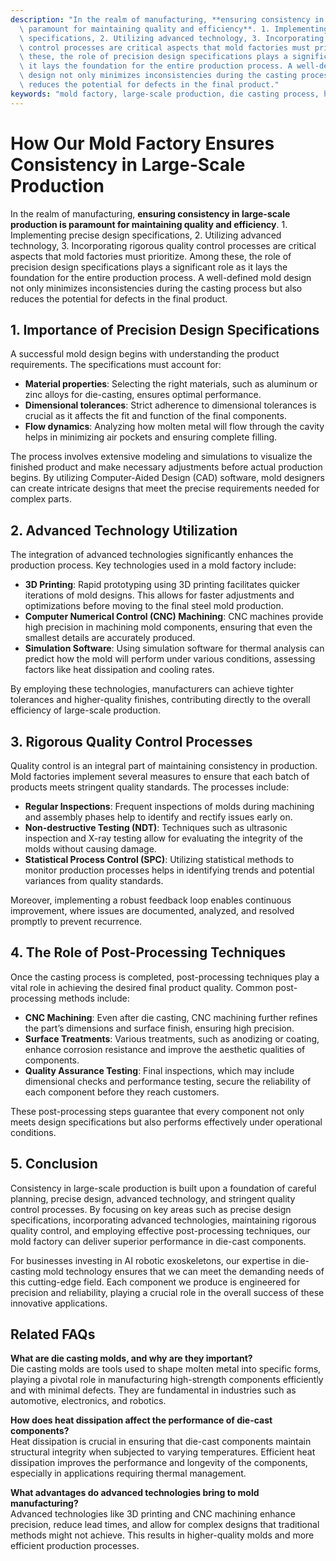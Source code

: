 ```yaml
---
description: "In the realm of manufacturing, **ensuring consistency in large-scale production is\
  \ paramount for maintaining quality and efficiency**. 1. Implementing precise design\
  \ specifications, 2. Utilizing advanced technology, 3. Incorporating rigorous quality\
  \ control processes are critical aspects that mold factories must prioritize. Among\
  \ these, the role of precision design specifications plays a significant role as\
  \ it lays the foundation for the entire production process. A well-defined mold\
  \ design not only minimizes inconsistencies during the casting process but also\
  \ reduces the potential for defects in the final product."
keywords: "mold factory, large-scale production, die casting process, heat dissipation performance"
---
```

# How Our Mold Factory Ensures Consistency in Large-Scale Production

In the realm of manufacturing, **ensuring consistency in large-scale production is paramount for maintaining quality and efficiency**. 1. Implementing precise design specifications, 2. Utilizing advanced technology, 3. Incorporating rigorous quality control processes are critical aspects that mold factories must prioritize. Among these, the role of precision design specifications plays a significant role as it lays the foundation for the entire production process. A well-defined mold design not only minimizes inconsistencies during the casting process but also reduces the potential for defects in the final product.

## 1. Importance of Precision Design Specifications

A successful mold design begins with understanding the product requirements. The specifications must account for:

- **Material properties**: Selecting the right materials, such as aluminum or zinc alloys for die-casting, ensures optimal performance.
- **Dimensional tolerances**: Strict adherence to dimensional tolerances is crucial as it affects the fit and function of the final components.
- **Flow dynamics**: Analyzing how molten metal will flow through the cavity helps in minimizing air pockets and ensuring complete filling.

The process involves extensive modeling and simulations to visualize the finished product and make necessary adjustments before actual production begins. By utilizing Computer-Aided Design (CAD) software, mold designers can create intricate designs that meet the precise requirements needed for complex parts.

## 2. Advanced Technology Utilization

The integration of advanced technologies significantly enhances the production process. Key technologies used in a mold factory include:

- **3D Printing**: Rapid prototyping using 3D printing facilitates quicker iterations of mold designs. This allows for faster adjustments and optimizations before moving to the final steel mold production.
- **Computer Numerical Control (CNC) Machining**: CNC machines provide high precision in machining mold components, ensuring that even the smallest details are accurately produced. 
- **Simulation Software**: Using simulation software for thermal analysis can predict how the mold will perform under various conditions, assessing factors like heat dissipation and cooling rates.

By employing these technologies, manufacturers can achieve tighter tolerances and higher-quality finishes, contributing directly to the overall efficiency of large-scale production.

## 3. Rigorous Quality Control Processes

Quality control is an integral part of maintaining consistency in production. Mold factories implement several measures to ensure that each batch of products meets stringent quality standards. The processes include:

- **Regular Inspections**: Frequent inspections of molds during machining and assembly phases help to identify and rectify issues early on.
- **Non-destructive Testing (NDT)**: Techniques such as ultrasonic inspection and X-ray testing allow for evaluating the integrity of the molds without causing damage.
- **Statistical Process Control (SPC)**: Utilizing statistical methods to monitor production processes helps in identifying trends and potential variances from quality standards.

Moreover, implementing a robust feedback loop enables continuous improvement, where issues are documented, analyzed, and resolved promptly to prevent recurrence.

## 4. The Role of Post-Processing Techniques

Once the casting process is completed, post-processing techniques play a vital role in achieving the desired final product quality. Common post-processing methods include:

- **CNC Machining**: Even after die casting, CNC machining further refines the part’s dimensions and surface finish, ensuring high precision.
- **Surface Treatments**: Various treatments, such as anodizing or coating, enhance corrosion resistance and improve the aesthetic qualities of components.
- **Quality Assurance Testing**: Final inspections, which may include dimensional checks and performance testing, secure the reliability of each component before they reach customers.

These post-processing steps guarantee that every component not only meets design specifications but also performs effectively under operational conditions.

## 5. Conclusion

Consistency in large-scale production is built upon a foundation of careful planning, precise design, advanced technology, and stringent quality control processes. By focusing on key areas such as precise design specifications, incorporating advanced technologies, maintaining rigorous quality control, and employing effective post-processing techniques, our mold factory can deliver superior performance in die-cast components.

For businesses investing in AI robotic exoskeletons, our expertise in die-casting mold technology ensures that we can meet the demanding needs of this cutting-edge field. Each component we produce is engineered for precision and reliability, playing a crucial role in the overall success of these innovative applications.

## Related FAQs

**What are die casting molds, and why are they important?**  
Die casting molds are tools used to shape molten metal into specific forms, playing a pivotal role in manufacturing high-strength components efficiently and with minimal defects. They are fundamental in industries such as automotive, electronics, and robotics.

**How does heat dissipation affect the performance of die-cast components?**  
Heat dissipation is crucial in ensuring that die-cast components maintain structural integrity when subjected to varying temperatures. Efficient heat dissipation improves the performance and longevity of the components, especially in applications requiring thermal management.

**What advantages do advanced technologies bring to mold manufacturing?**  
Advanced technologies like 3D printing and CNC machining enhance precision, reduce lead times, and allow for complex designs that traditional methods might not achieve. This results in higher-quality molds and more efficient production processes.
